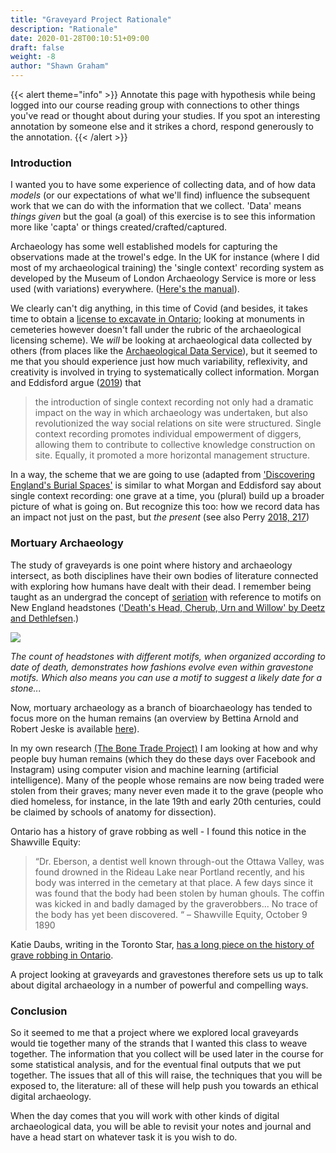```yaml
---
title: "Graveyard Project Rationale"
description: "Rationale"
date: 2020-01-28T00:10:51+09:00
draft: false
weight: -8
author: "Shawn Graham"
---
```

{{< alert theme="info" >}}
Annotate this page with hypothesis while being logged into our course reading group with connections to other things you've read or thought about during your studies. If you spot an interesting annotation by someone else and it strikes a chord, respond generously to the annotation.
{{< /alert >}}

### Introduction

I wanted you to have some experience of collecting data, and of how data _models_ (or our expectations of what we'll find) influence the subsequent work that we can do with the information that we collect. 'Data' means _things given_ but the goal (a goal) of this exercise is to see this information more like 'capta' or things created/crafted/captured.

Archaeology has some well established models for capturing the observations made at the trowel's edge. In the UK for instance (where I did most of my archaeological training) the 'single context' recording system as developed by the Museum of London Archaeology Service is more or less used (with variations) everywhere. ([Here's the manual](https://achill-fieldschool.com/wp-content/uploads/2016/01/molasmanual942.pdf)).

We clearly can't dig anything, in this time of Covid (and besides, it takes time to obtain a [license to excavate in Ontario](http://www.mtc.gov.on.ca/en/archaeology/archaeology_licensing.shtml); looking at monuments in cemeteries however doesn't fall under the rubric of the archaeological licensing scheme). We _will_ be looking at archaeological data collected by others (from places like the [Archaeological Data Service](https://www.archaeologydataservice.ac.uk/)), but it seemed to me that you should experience just how much variability, reflexivity, and creativity is involved in trying to systematically collect information. Morgan and Eddisford argue ([2019](https://theanarchistlibrary.org/library/daniel-eddisford-and-colleen-morgan-single-context-archaeology-as-anarchist-praxis)) that

> the introduction of single context recording not only had a dramatic impact on the way in which archaeology was undertaken, but also revolutionized the way social relations on site were structured. Single context recording promotes individual empowerment of diggers, allowing them to contribute to collective knowledge construction on site. Equally, it promoted a more horizontal management structure.

In a way, the scheme that we are going to use (adapted from ['Discovering England's Burial Spaces'](http://debs.ac.uk/) is similar to what Morgan and Eddisford say about single context recording: one grave at a time, you (plural) build up a broader picture of what is going on. But recognize this too: how we record data has an impact not just on the past, but _the present_ (see also Perry [2018, 217](https://saraperry.files.wordpress.com/2018/08/perry_2018_whyareheritageinterpretersvoiceless.pdf))

### Mortuary Archaeology  

The study of graveyards is one point where history and archaeology intersect, as both disciplines have their own bodies of literature connected with exploring how humans have dealt with their dead. I remember being taught as an undergrad the concept of [seriation](https://en.wikipedia.org/wiki/Seriation_(archaeology)) with reference to motifs on New England headstones (['Death's Head, Cherub, Urn and Willow' by Deetz and Dethlefsen](http://www.histarch.illinois.edu/plymouth/deathshead.html).)

![](/images/graveyards/deathsheadfg1.jpg)

_The count of headstones with different motifs, when organized according to date of death, demonstrates how fashions evolve even within gravestone motifs. Which also means you can use a motif to suggest a likely date for a stone..._


Now, mortuary archaeology as a branch of bioarchaeology has tended to focus more on the human remains (an overview by Bettina Arnold and Robert Jeske is available [here](https://www.annualreviews.org/doi/full/10.1146/annurev-anthro-102313-025851)).

In my own research [(The Bone Trade Project)](https://bonetrade.github.io) I am looking at how and why people buy human remains (which they do these days over Facebook and Instagram) using computer vision and machine learning (artificial intelligence). Many of the people whose remains are now being traded were stolen from their graves; many never even made it to the grave (people who died homeless, for instance, in the late 19th and early 20th centuries, could be claimed by schools of anatomy for dissection).

Ontario has a history of grave robbing as well - I found this notice in the Shawville Equity:

> “Dr. Eberson, a dentist well known through-out the Ottawa Valley, was found drowned in the Rideau Lake near Portland recently, and his body was interred in the cemetary at that place. A few days since it was found that the body had been stolen by human ghouls. The coffin was kicked in and badly damaged by the graverobbers... No trace of the body has yet been discovered. “ – Shawville Equity, October 9 1890

Katie Daubs, writing in the Toronto Star, [has a long piece on the history of grave robbing in Ontario](https://www.thestar.com/news/canada/2019/10/24/to-study-a-body-first-you-had-to-dig-one-up-how-medical-students-in-canada-earned-a-ghoulish-reputation.html).

A project looking at graveyards and gravestones therefore sets us up to talk about digital archaeology in a number of powerful and compelling ways.

### Conclusion

So it seemed to me that a project where we explored local graveyards would tie together many of the strands that I wanted this class to weave together. The information that you collect will be used later in the course for some statistical analysis, and for the eventual final outputs that we put together. The issues that all of this will raise, the techniques that you will be exposed to, the literature: all of these will help push you towards an ethical digital archaeology.

When the day comes that you will work with other kinds of digital archaeological data, you will be able to revisit your notes and journal and have a head start on whatever task it is you wish to do.
